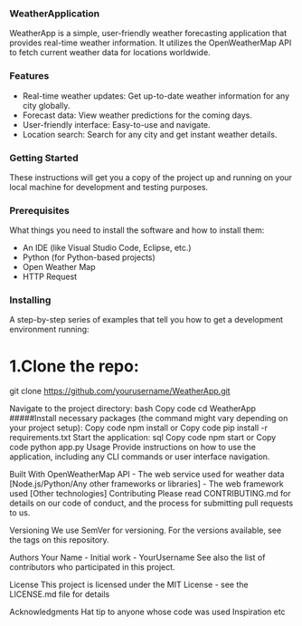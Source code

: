 ### WeatherApplication

WeatherApp is a simple, user-friendly weather forecasting application that provides real-time weather information. It utilizes the OpenWeatherMap API to fetch current weather data for locations worldwide.

### Features

* Real-time weather updates: Get up-to-date weather information for any city globally.
* Forecast data: View weather predictions for the coming days.
* User-friendly interface: Easy-to-use and navigate.
* Location search: Search for any city and get instant weather details.

  
### Getting Started
These instructions will get you a copy of the project up and running on your local machine for development and testing purposes.

### Prerequisites
What things you need to install the software and how to install them:

* An IDE (like Visual Studio Code, Eclipse, etc.)
* Python (for Python-based projects)
* Open Weather Map
* HTTP Request
  
### Installing
A step-by-step series of examples that tell you how to get a development environment running:

# 1.Clone the repo:
git clone https://github.com/yourusername/WeatherApp.git

Navigate to the project directory:
bash
Copy code
cd WeatherApp
#####Install necessary packages (the command might vary depending on your project setup):
Copy code
npm install
or
Copy code
pip install -r requirements.txt
Start the application:
sql
Copy code
npm start
or
Copy code
python app.py
Usage
Provide instructions on how to use the application, including any CLI commands or user interface navigation.

Built With
OpenWeatherMap API - The web service used for weather data
[Node.js/Python/Any other frameworks or libraries] - The web framework used
[Other technologies]
Contributing
Please read CONTRIBUTING.md for details on our code of conduct, and the process for submitting pull requests to us.

Versioning
We use SemVer for versioning. For the versions available, see the tags on this repository.

Authors
Your Name - Initial work - YourUsername
See also the list of contributors who participated in this project.

License
This project is licensed under the MIT License - see the LICENSE.md file for details

Acknowledgments
Hat tip to anyone whose code was used
Inspiration
etc
